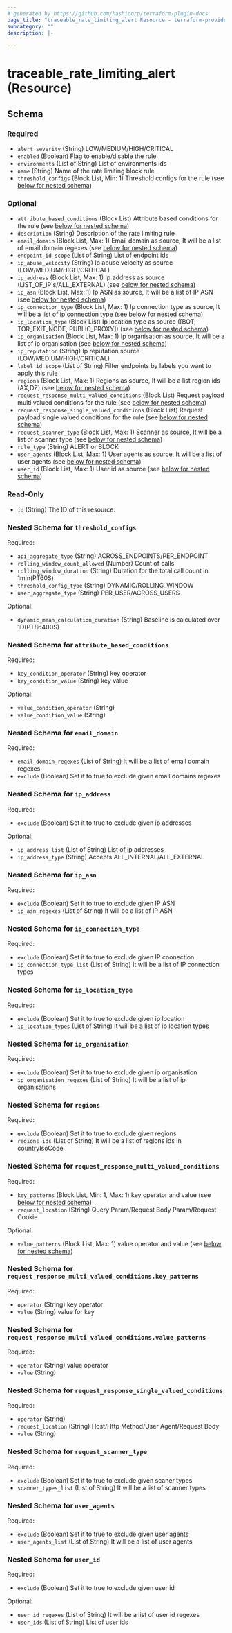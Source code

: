 ```yaml
---
# generated by https://github.com/hashicorp/terraform-plugin-docs
page_title: "traceable_rate_limiting_alert Resource - terraform-provider-traceable"
subcategory: ""
description: |-
  
---
```


# traceable_rate_limiting_alert (Resource)





<!-- schema generated by tfplugindocs -->
## Schema

### Required

- `alert_severity` (String) LOW/MEDIUM/HIGH/CRITICAL
- `enabled` (Boolean) Flag to enable/disable the rule
- `environments` (List of String) List of environments ids
- `name` (String) Name of the rate limiting block rule
- `threshold_configs` (Block List, Min: 1) Threshold configs for the rule (see [below for nested schema](#nestedblock--threshold_configs))

### Optional

- `attribute_based_conditions` (Block List) Attribute based conditions for the rule (see [below for nested schema](#nestedblock--attribute_based_conditions))
- `description` (String) Description of the rate limiting rule
- `email_domain` (Block List, Max: 1) Email domain as source, It will be a list of email domain regexes (see [below for nested schema](#nestedblock--email_domain))
- `endpoint_id_scope` (List of String) List of endpoint ids
- `ip_abuse_velocity` (String) Ip abuse velocity as source (LOW/MEDIUM/HIGH/CRITICAL)
- `ip_address` (Block List, Max: 1) Ip address as source (LIST_OF_IP's/ALL_EXTERNAL) (see [below for nested schema](#nestedblock--ip_address))
- `ip_asn` (Block List, Max: 1) Ip ASN as source, It will be a list of IP ASN (see [below for nested schema](#nestedblock--ip_asn))
- `ip_connection_type` (Block List, Max: 1) Ip connection type as source, It will be a list of ip connection type (see [below for nested schema](#nestedblock--ip_connection_type))
- `ip_location_type` (Block List) Ip location type as source ([BOT, TOR_EXIT_NODE, PUBLIC_PROXY]) (see [below for nested schema](#nestedblock--ip_location_type))
- `ip_organisation` (Block List, Max: 1) Ip organisation as source, It will be a list of ip organisation (see [below for nested schema](#nestedblock--ip_organisation))
- `ip_reputation` (String) Ip reputation source (LOW/MEDIUM/HIGH/CRITICAL)
- `label_id_scope` (List of String) Filter endpoints by labels you want to apply this rule
- `regions` (Block List, Max: 1) Regions as source, It will be a list region ids (AX,DZ) (see [below for nested schema](#nestedblock--regions))
- `request_response_multi_valued_conditions` (Block List) Request payload multi valued conditions for the rule (see [below for nested schema](#nestedblock--request_response_multi_valued_conditions))
- `request_response_single_valued_conditions` (Block List) Request payload single valued conditions for the rule (see [below for nested schema](#nestedblock--request_response_single_valued_conditions))
- `request_scanner_type` (Block List, Max: 1) Scanner as source, It will be a list of scanner type (see [below for nested schema](#nestedblock--request_scanner_type))
- `rule_type` (String) ALERT or BLOCK
- `user_agents` (Block List, Max: 1) User agents as source, It will be a list of user agents (see [below for nested schema](#nestedblock--user_agents))
- `user_id` (Block List, Max: 1) User id as source (see [below for nested schema](#nestedblock--user_id))

### Read-Only

- `id` (String) The ID of this resource.

<a id="nestedblock--threshold_configs"></a>
### Nested Schema for `threshold_configs`

Required:

- `api_aggregate_type` (String) ACROSS_ENDPOINTS/PER_ENDPOINT
- `rolling_window_count_allowed` (Number) Count of calls
- `rolling_window_duration` (String) Duration for the total call count in 1min(PT60S)
- `threshold_config_type` (String) DYNAMIC/ROLLING_WINDOW
- `user_aggregate_type` (String) PER_USER/ACROSS_USERS

Optional:

- `dynamic_mean_calculation_duration` (String) Baseline is calculated over 1D(PT86400S)


<a id="nestedblock--attribute_based_conditions"></a>
### Nested Schema for `attribute_based_conditions`

Required:

- `key_condition_operator` (String) key operator
- `key_condition_value` (String) key value

Optional:

- `value_condition_operator` (String)
- `value_condition_value` (String)


<a id="nestedblock--email_domain"></a>
### Nested Schema for `email_domain`

Required:

- `email_domain_regexes` (List of String) It will be a list of email domain regexes
- `exclude` (Boolean) Set it to true to exclude given email domains regexes


<a id="nestedblock--ip_address"></a>
### Nested Schema for `ip_address`

Required:

- `exclude` (Boolean) Set it to true to exclude given ip addresses

Optional:

- `ip_address_list` (List of String) List of ip addresses
- `ip_address_type` (String) Accepts ALL_INTERNAL/ALL_EXTERNAL


<a id="nestedblock--ip_asn"></a>
### Nested Schema for `ip_asn`

Required:

- `exclude` (Boolean) Set it to true to exclude given IP ASN
- `ip_asn_regexes` (List of String) It will be a list of IP ASN


<a id="nestedblock--ip_connection_type"></a>
### Nested Schema for `ip_connection_type`

Required:

- `exclude` (Boolean) Set it to true to exclude given IP coonection
- `ip_connection_type_list` (List of String) It will be a list of IP connection types


<a id="nestedblock--ip_location_type"></a>
### Nested Schema for `ip_location_type`

Required:

- `exclude` (Boolean) Set it to true to exclude given ip location
- `ip_location_types` (List of String) It will be a list of ip location types


<a id="nestedblock--ip_organisation"></a>
### Nested Schema for `ip_organisation`

Required:

- `exclude` (Boolean) Set it to true to exclude given ip organisation
- `ip_organisation_regexes` (List of String) It will be a list of ip organisations


<a id="nestedblock--regions"></a>
### Nested Schema for `regions`

Required:

- `exclude` (Boolean) Set it to true to exclude given regions
- `regions_ids` (List of String) It will be a list of regions ids in countryIsoCode


<a id="nestedblock--request_response_multi_valued_conditions"></a>
### Nested Schema for `request_response_multi_valued_conditions`

Required:

- `key_patterns` (Block List, Min: 1, Max: 1) key operator and value (see [below for nested schema](#nestedblock--request_response_multi_valued_conditions--key_patterns))
- `request_location` (String) Query Param/Request Body Param/Request Cookie

Optional:

- `value_patterns` (Block List, Max: 1) value operator and value (see [below for nested schema](#nestedblock--request_response_multi_valued_conditions--value_patterns))

<a id="nestedblock--request_response_multi_valued_conditions--key_patterns"></a>
### Nested Schema for `request_response_multi_valued_conditions.key_patterns`

Required:

- `operator` (String) key operator
- `value` (String) value for key


<a id="nestedblock--request_response_multi_valued_conditions--value_patterns"></a>
### Nested Schema for `request_response_multi_valued_conditions.value_patterns`

Required:

- `operator` (String) value operator
- `value` (String)



<a id="nestedblock--request_response_single_valued_conditions"></a>
### Nested Schema for `request_response_single_valued_conditions`

Required:

- `operator` (String)
- `request_location` (String) Host/Http Method/User Agent/Request Body
- `value` (String)


<a id="nestedblock--request_scanner_type"></a>
### Nested Schema for `request_scanner_type`

Required:

- `exclude` (Boolean) Set it to true to exclude given scaner types
- `scanner_types_list` (List of String) It will be a list of scanner types


<a id="nestedblock--user_agents"></a>
### Nested Schema for `user_agents`

Required:

- `exclude` (Boolean) Set it to true to exclude given user agents
- `user_agents_list` (List of String) It will be a list of user agents


<a id="nestedblock--user_id"></a>
### Nested Schema for `user_id`

Required:

- `exclude` (Boolean) Set it to true to exclude given user id

Optional:

- `user_id_regexes` (List of String) It will be a list of user id regexes
- `user_ids` (List of String) List of user ids
